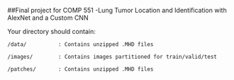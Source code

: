 ##Final project for COMP 551 -Lung Tumor Location and Identification with AlexNet and a Custom CNN


Your directory should contain:



	/data/			: Contains unzipped .MHD files

	/images/		: Contains images partitioned for train/valid/test
		
	/patches/		: Contains unzipped .MHD files